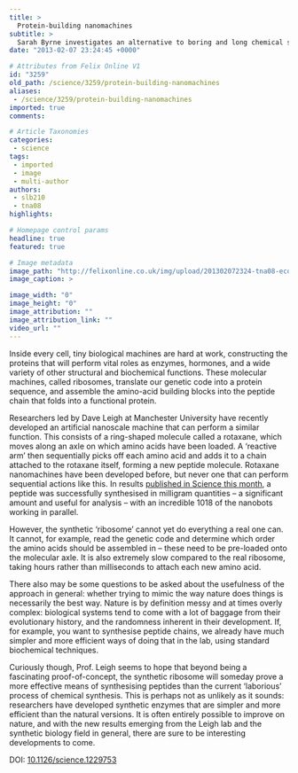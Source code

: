 ```yaml
---
title: >
  Protein-building nanomachines
subtitle: >
  Sarah Byrne investigates an alternative to boring and long chemical synthesis
date: "2013-02-07 23:24:45 +0000"

# Attributes from Felix Online V1
id: "3259"
old_path: /science/3259/protein-building-nanomachines
aliases:
 - /science/3259/protein-building-nanomachines
imported: true
comments:

# Article Taxonomies
categories:
 - science
tags:
 - imported
 - image
 - multi-author
authors:
 - slb210
 - tna08
highlights:

# Homepage control params
headline: true
featured: true

# Image metadata
image_path: "http://felixonline.co.uk/img/upload/201302072324-tna08-ecoli_70s_ribosome_pair_with_trna_mrna.jpg"
image_caption: >

image_width: "0"
image_height: "0"
image_attribution: ""
image_attribution_link: ""
video_url: ""
---
```


Inside every cell, tiny biological machines are hard at work, constructing the proteins that will perform vital roles as enzymes, hormones, and a wide variety of other structural and biochemical functions. These molecular machines, called ribosomes, translate our genetic code into a protein sequence, and assemble the amino-acid building blocks into the peptide chain that folds into a functional protein.

Researchers led by Dave Leigh at Manchester University have recently developed an artificial nanoscale machine that can perform a similar function. This consists of a ring-shaped molecule called a rotaxane, which moves along an axle on which amino acids have been loaded. A ‘reactive arm’ then sequentially picks off each amino acid and adds it to a chain attached to the rotaxane itself, forming a new peptide molecule. Rotaxane nanomachines have been developed before, but never one that can perform sequential actions like this. In results [published in Science this month](http://www.sciencemag.org/content/339/6116/189), a peptide was successfully synthesised in milligram quantities – a significant amount and useful for analysis – with an incredible 1018 of the nanobots working in parallel.

However, the synthetic ‘ribosome’ cannot yet do everything a real one can. It cannot, for example, read the genetic code and determine which order the amino acids should be assembled in – these need to be pre-loaded onto the molecular axle. It is also extremely slow compared to the real ribosome, taking hours rather than milliseconds to attach each new amino acid.

There also may be some questions to be asked about the usefulness of the approach in general: whether trying to mimic the way nature does things is necessarily the best way. Nature is by definition messy and at times overly complex: biological systems tend to come with a lot of baggage from their evolutionary history, and the randomness inherent in their development. If, for example, you want to synthesise peptide chains, we already have much simpler and more efficient ways of doing that in the lab, using standard biochemical techniques.

Curiously though, Prof. Leigh seems to hope that beyond being a fascinating proof-of-concept, the synthetic ribosome will someday prove a more effective means of synthesising peptides than the current ‘laborious’ process of chemical synthesis. This is perhaps not as unlikely as it sounds: researchers have developed synthetic enzymes that are simpler and more efficient than the natural versions. It is often entirely possible to improve on nature, and with the new results emerging from the Leigh lab and the synthetic biology field in general, there are sure to be interesting developments to come.

DOI: [10.1126/science.1229753](http://www.sciencemag.org/content/339/6116/189)
